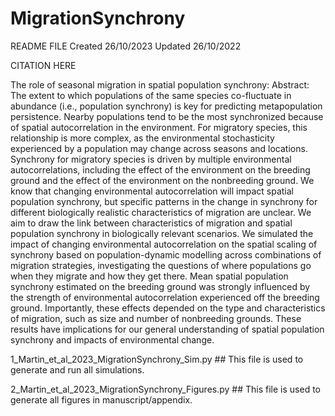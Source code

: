 # MigrationSynchrony


 README FILE 
 Created 26/10/2023
 Updated 26/10/2022

 CITATION HERE

The role of seasonal migration in spatial population synchrony: Abstract: The extent to which populations of the same species co-fluctuate in abundance (i.e., population synchrony) is key for predicting metapopulation persistence. Nearby populations tend to be the most synchronized because of spatial autocorrelation in the environment. For migratory species, this relationship is more complex, as the environmental stochasticity experienced by a population may change across seasons and locations. Synchrony for migratory species is driven by multiple environmental autocorrelations, including the effect of the environment on the breeding ground and the effect of the environment on the nonbreeding ground. We know that changing environmental autocorrelation will impact spatial population synchrony, but specific patterns in the change in synchrony for different biologically realistic characteristics of migration are unclear. We aim to draw the link between characteristics of migration and spatial population synchrony in biologically relevant scenarios. We simulated the impact of changing environmental autocorrelation on the spatial scaling of synchrony based on population-dynamic modelling across combinations of migration strategies, investigating the questions of where populations go when they migrate and how they get there. Mean spatial population synchrony estimated on the breeding ground was strongly influenced by the strength of environmental autocorrelation experienced off the breeding ground. Importantly, these effects depended on the type and characteristics of migration, such as size and number of nonbreeding grounds. These results have implications for our general understanding of spatial population synchrony and impacts of environmental change. 


 
1_Martin_et_al_2023_MigrationSynchrony_Sim.py ## This file is used to generate and run all simulations. 


2_Martin_et_al_2023_MigrationSynchrony_Figures.py ## This file is used to generate all figures in manuscript/appendix.
